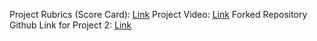 Project Rubrics (Score Card): [Link](https://github.com/ameghana/CSC510-FALL23-P27-Project2/blob/main/docs/Project2Rubric.md)
Project Video: [Link](https://github.com/ameghana/CSC510-FALL23-P27-Project2/blob/main/assets/gif_slash.gif)
Forked Repository Github Link for Project 2: [Link](https://github.com/ameghana/CSC510-FALL23-P27-Project2)
